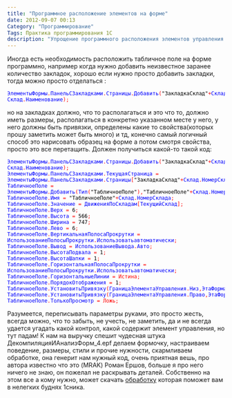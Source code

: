 ```yaml
---
title: "Программное расположение элементов на форме"
date: 2012-09-07 00:13
Category: "Программирование"
Tags: Практика программирования 1С
description: "Упрощение программного расположения элементов управления на форме."
---
```

Иногда есть необходимость расположить табличное поле на форме программно, например когда нужно добавить неизвестное заранее количество закладок, хорошо если нужно просто добавить закладки, тогда можно просто отделаться :
<pre style="color: blue;"><code class="_1c8">ЭлементыФормы<span style="color: red;">.</span>ПанельСЗакладками<span style="color: red;">.</span>Страницы<span style="color: red;">.</span>Добавить<span style="color: red;">(</span><span style="color: black;">"ЗакладкаСклад"</span><span style="color: red;">+</span>Склад<span style="color: red;">.</span>НомерСклада<span style="color: red;">,</span> Склад<span style="color: red;">.</span>Наименование<span style="color: red;">)</span><span style="color: red;">;</span></code></pre>

но на закладках должно, что то располагаться и это что то, должно иметь размеры, располагаться в конкретно указанном месте у него,  у него должны быть привязки, определены какие то свойства(которых прошу заметить может быть много) и тд, конечно самый логичный способ это нарисовать образец на форме а потом смотря свойства, просто это все перетащить. Должен получиться какой-то такой код:
<pre style="color: blue;"><code class="_1c8">ЭлементыФормы<span style="color: red;">.</span>ПанельСЗакладками<span style="color: red;">.</span>Страницы<span style="color: red;">.</span>Добавить<span style="color: red;">(</span><span style="color: black;">"ЗакладкаСклад"</span><span style="color: red;">+</span>Склад<span style="color: red;">.</span>НомерСклада<span style="color: red;">,</span> Склад<span style="color: red;">.</span>Наименование<span style="color: red;">)</span><span style="color: red;">;</span>
ЭлементыФормы<span style="color: red;">.</span>ПанельСЗакладками<span style="color: red;">.</span>ТекущаяСтраница <span style="color: red;">=</span> ЭлементыФормы<span style="color: red;">.</span>ПанельСЗакладками<span style="color: red;">.</span>Страницы<span style="color: red;">[</span><span style="color: black;">"ЗакладкаСклад"</span><span style="color: red;">+</span>Склад<span style="color: red;">.</span>НомерСклада<span style="color: red;">]</span><span style="color: red;">;</span>
ТабличноеПоле <span style="color: red;">=</span> ЭлементыФормы<span style="color: red;">.</span>Добавить<span style="color: red;">(</span>Тип<span style="color: red;">(</span><span style="color: black;">"ТабличноеПоле"</span><span style="color: red;">)</span><span style="color: red;">,</span><span style="color: black;">"ТабличноеПоле"</span><span style="color: red;">+</span>Склад<span style="color: red;">.</span>НомерСклада<span style="color: red;">,</span><span style="color: red;">Истина</span><span style="color: red;">,</span>ЭлементыФормы<span style="color: red;">.</span>ПанельСЗакладками<span style="color: red;">)</span><span style="color: red;">;</span>
ТабличноеПоле<span style="color: red;">.</span>Имя <span style="color: red;">=</span> <span style="color: black;">"ТабличноеПоле"</span><span style="color: red;">+</span>Склад<span style="color: red;">.</span>НомерСклада<span style="color: red;">;</span>
ТабличноеПоле<span style="color: red;">.</span>Значение <span style="color: red;">=</span> ДвиженияПоСкладам<span style="color: red;">[</span>ТекущийСклад<span style="color: red;">]</span><span style="color: red;">;</span>
ТабличноеПоле<span style="color: red;">.</span>Верх <span style="color: red;">=</span> <span style="color: black;">6</span><span style="color: red;">;</span>
ТабличноеПоле<span style="color: red;">.</span>Высота <span style="color: red;">=</span> <span style="color: black;">566</span><span style="color: red;">;</span>
ТабличноеПоле<span style="color: red;">.</span>Ширина <span style="color: red;">=</span> <span style="color: black;">747</span><span style="color: red;">;</span>
ТабличноеПоле<span style="color: red;">.</span>Лево <span style="color: red;">=</span> <span style="color: black;">6</span><span style="color: red;">;</span>
ТабличноеПоле<span style="color: red;">.</span>ВертикальнаяПолосаПрокрутки <span style="color: red;">=</span> ИспользованиеПолосыПрокрутки<span style="color: red;">.</span>Использоватьавтоматически<span style="color: red;">;</span>
ТабличноеПоле<span style="color: red;">.</span>Вывод <span style="color: red;">=</span> ИспользованиеВывода<span style="color: red;">.</span>Авто<span style="color: red;">;</span>
ТабличноеПоле<span style="color: red;">.</span>ВысотаПодвала <span style="color: red;">=</span> <span style="color: black;">1</span><span style="color: red;">;</span>
ТабличноеПоле<span style="color: red;">.</span>ВысотаШапки <span style="color: red;">=</span> <span style="color: black;">1</span><span style="color: red;">;</span>
ТабличноеПоле<span style="color: red;">.</span>ГоризонтальнаяПолосаПрокрутки <span style="color: red;">=</span> ИспользованиеПолосыПрокрутки<span style="color: red;">.</span>Использоватьавтоматически<span style="color: red;">;</span>
ТабличноеПоле<span style="color: red;">.</span>ГоризонтальныеЛинии <span style="color: red;">=</span> <span style="color: red;">Истина</span><span style="color: red;">;</span>
ТабличноеПоле<span style="color: red;">.</span>ПорядокОтображения <span style="color: red;">=</span> <span style="color: black;">1</span><span style="color: red;">;</span>
ТабличноеПоле<span style="color: red;">.</span>УстановитьПривязку<span style="color: red;">(</span>ГраницаЭлементаУправления<span style="color: red;">.</span>Низ<span style="color: red;">,</span>ЭтаФорма<span style="color: red;">.</span>Панель<span style="color: red;">,</span>ГраницаЭлементаУправления<span style="color: red;">.</span>Низ<span style="color: red;">)</span><span style="color: red;">;</span>
ТабличноеПоле<span style="color: red;">.</span>УстановитьПривязку<span style="color: red;">(</span>ГраницаЭлементаУправления<span style="color: red;">.</span>Право<span style="color: red;">,</span>ЭтаФорма<span style="color: red;">.</span>Панель<span style="color: red;">,</span>ГраницаЭлементаУправления<span style="color: red;">.</span>Право<span style="color: red;">)</span><span style="color: red;">;</span>
ТабличноеПоле<span style="color: red;">.</span>ТолькоПросмотр <span style="color: red;">=</span> <span style="color: red;">Ложь</span><span style="color: red;">;</span></code></pre>
Разумеется, переписывать параметры руками, это просто жесть, всегда можно, что то забыть, не учесть,
не заметить, да и не всегда удается угадать какой контрол, какой содержит элемент управления, но тут падам!
К нам на выручку спешит чудесная штука ДекомпиляцияИАнализФорм_4.epf делаем формочку, настраиваем поведение, размеры, стили и прочие нужности,
скармливаем обработке, она генерит нам нужный код, очень приятная вешь, про автора известно что это (MRAK) Роман Ершов, больше я про него ничего не знаю,
он пожелал не раскрывать деталей. Собственно на этом все а кому нужно, может скачать
[обработку](https://googledrive.com/host/0BxFnXEinPWUJckpLWkVCVjc0dUU/ДекомпиляцияИАнализФорм_4.epf) которая поможет вам в нелегких буднях 1сника.
